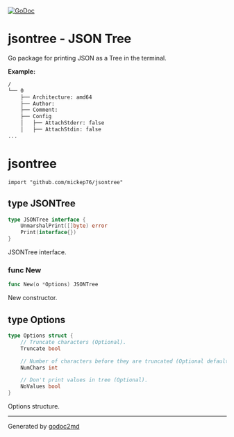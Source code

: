 [![GoDoc](https://godoc.org/github.com/mickep76/jsontree?status.svg)](https://godoc.org/github.com/mickep76/jsontree)

# jsontree - JSON Tree

Go package for printing JSON as a Tree in the terminal.

**Example:**

```bash
/
└── 0
    ├── Architecture: amd64
    ├── Author:
    ├── Comment:
    ├── Config
    │   ├── AttachStderr: false
    │   ├── AttachStdin: false
...
```

# jsontree
    import "github.com/mickep76/jsontree"







## type JSONTree
``` go
type JSONTree interface {
    UnmarshalPrint([]byte) error
    Print(interface{})
}
```
JSONTree interface.









### func New
``` go
func New(o *Options) JSONTree
```
New constructor.




## type Options
``` go
type Options struct {
    // Truncate characters (Optional).
    Truncate bool

    // Number of characters before they are truncated (Optional defaults to 40).
    NumChars int

    // Don't print values in tree (Optional).
    NoValues bool
}
```
Options structure.

















- - -
Generated by [godoc2md](http://godoc.org/github.com/davecheney/godoc2md)
